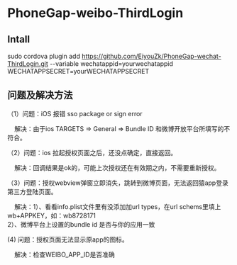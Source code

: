 # PhoneGap-weibo-ThirdLogin

## Intall
  sudo cordova plugin add https://github.com/EiyouZk/PhoneGap-wechat-ThirdLogin.git --variable wechatappid=yourwechatappid WECHATAPPSECRET=yourWECHATAPPSECRET


## 问题及解决方法

（1）问题：iOS 报错 sso package or sign error 

     解决：由于ios TARGETS => General => Bundle ID 和微博开放平台所填写的不符合。

（2）问题：ios 拉起授权页面之后，还没点确定，直接返回。

     解决：回调结果是ok的，可能上次授权还在有效期之内，不需要重新授权。
     
（3）问题：授权webview弹窗立即消失，跳转到微博页面，无法返回猿app登录第三方登陆页面。

     解决：1）、看看info.plist文件里有没添加加url types，在url schems里填上wb+APPKEY，如：wb8728171     
           2）、微博平台上设置的bundle id 是否与你的应用一致
          
(4) 问题：授权页面无法显示原app的图标。
 
     解决：检查WEIBO_APP_ID是否准确
